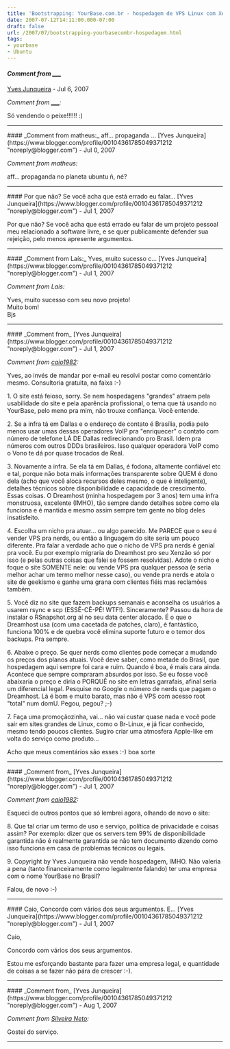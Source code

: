 ```yaml
---
title: 'Bootstrapping: YourBase.com.br - hospedagem de VPS Linux com Xen'
date: 2007-07-12T14:11:00.000-07:00
draft: false
url: /2007/07/bootstrapping-yourbasecombr-hospedagem.html
tags: 
- yourbase
- Ubuntu
---
```


#### _Comment from [\_\_\_](http://_____.com)_
[Yves Junqueira](https://www.blogger.com/profile/00104361785049371212 "noreply@blogger.com") - <time datetime="2007-07-14T00:21:00.000-07:00">Jul 6, 2007</time>

_Comment from [\_\_\_](http://_____.com):_  
  
Só vendendo o peixe!!!!!! :)
<hr />
#### _Comment from matheus:_ aff... propaganda ...
[Yves Junqueira](https://www.blogger.com/profile/00104361785049371212 "noreply@blogger.com") - <time datetime="2007-07-14T19:20:00.000-07:00">Jul 0, 2007</time>

_Comment from matheus:_  
  
aff... propaganda no planeta ubuntu ñ, né?
<hr />
#### Por que não? Se você acha que está errado eu falar...
[Yves Junqueira](https://www.blogger.com/profile/00104361785049371212 "noreply@blogger.com") - <time datetime="2007-07-15T20:29:00.000-07:00">Jul 1, 2007</time>

Por que não? Se você acha que está errado eu falar de um projeto pessoal meu relacionado a software livre, e se quer publicamente defender sua rejeição, pelo menos apresente argumentos.
<hr />
#### _Comment from Laís:_ Yves, muito sucesso c...
[Yves Junqueira](https://www.blogger.com/profile/00104361785049371212 "noreply@blogger.com") - <time datetime="2007-07-16T01:42:00.000-07:00">Jul 1, 2007</time>

_Comment from Laís:_  
  
Yves, muito sucesso com seu novo projeto!  
Muito bom!  
Bjs
<hr />
#### _Comment from_
[Yves Junqueira](https://www.blogger.com/profile/00104361785049371212 "noreply@blogger.com") - <time datetime="2007-07-16T02:22:00.000-07:00">Jul 1, 2007</time>

_Comment from [caio1982](http://caio.ueberalles.net/log):_  
  
Yves, ao invés de mandar por e-mail eu resolvi postar como comentário mesmo. Consultoria gratuita, na faixa :-)  
  
1\. O site está feioso, sorry. Se nem hospedagens "grandes" atraem pela usabilidade do site e pela aparência profissional, o tema que tá usando no YourBase, pelo meno pra mim, não trouxe confiança. Você entende.  
  
2\. Se a infra tá em Dallas e o endereço de contato é Brasília, podia pelo menos usar umas dessas operadores VoIP pra "enriquecer" o contato com número de telefone LÁ DE Dallas redirecionando pro Brasil. Idem pra números com outros DDDs brasileiros. Isso qualquer operadora VoIP como o Vono te dá por quase trocados de Real.  
  
3\. Novamente a infra. Se ela tá em Dallas, é fodona, altamente confiável etc e tal, porque não bota mais informações transparente sobre QUEM é dono dela (acho que você aloca recursos deles mesmo, o que é inteligente), detalhes técnicos sobre disponibilidade e capacidade de crescimento. Essas coisas. O Dreamhost (minha hospedagem por 3 anos) tem uma infra monstruosa, excelente (IMHO), tão sempre dando detalhes sobre como ela funciona e é mantida e mesmo assim sempre tem gente no blog deles insatisfeito.  
  
4\. Escolha um nicho pra atuar... ou algo parecido. Me PARECE que o seu é vender VPS pra nerds, ou então a linguagem do site seria um pouco diferente. Pra falar a verdade acho que o nicho de VPS pra nerds é genial pra você. Eu por exemplo migraria do Dreamhost pro seu Xenzão só por isso (e pelas outras coisas que falei se fossem resolvidas). Adote o nicho e foque o site SOMENTE nele: ou vende VPS pra qualquer pessoa (e seria melhor achar um termo melhor nesse caso), ou vende pra nerds e atola o site de geekísmo e ganhe uma grana com clientes fiéis mas reclamões também.  
  
5\. Você diz no site que fazem backups semanais e aconselha os usuários a usarem rsync e scp (ESSÊ-CÊ-PÊ! WTF!). Sinceramente? Passou da hora de instalar o RSnapshot.org aí no seu data center alocado. É o que o Dreamhost usa (com uma cacetada de patches, claro), é fantástico, funciona 100% e de quebra você elimina suporte futuro e o temor dos backups. Pra sempre.  
  
6\. Abaixe o preço. Se quer nerds como clientes pode começar a mudando os preços dos planos atuais. Você deve saber, como metade do Brasil, que hospedagem aqui sempre foi cara e ruim. Quando é boa, é mais cara ainda. Acontece que sempre compraram absurdos por isso. Se eu fosse você abaixaria o preço e diria o PORQUÊ no site em letras garrafais, afinal seria um diferencial legal. Pesquise no Google o número de nerds que pagam o Dreamhost. Lá é bom e muito barato, mas não é VPS com acesso root "total" num domU. Pegou, pegou? ;-)  
  
7\. Faça uma promoçãozinha, vai... não vai custar quase nada e você pode sair em sites grandes de Linux, como o Br-Linux, e já ficar conhecido, mesmo tendo poucos clientes. Sugiro criar uma atmosfera Apple-like em volta do serviço como produto...  
  
Acho que meus comentários são esses :-) boa sorte
<hr />
#### _Comment from_
[Yves Junqueira](https://www.blogger.com/profile/00104361785049371212 "noreply@blogger.com") - <time datetime="2007-07-16T03:07:00.000-07:00">Jul 1, 2007</time>

_Comment from [caio1982](http://caio.ueberalles.net/log):_  
  
Esqueci de outros pontos que só lembrei agora, olhando de novo o site:  
  
8\. Que tal criar um termo de uso e serviço, política de privacidade e coisas assim? Por exemplo: dizer que os servers tem 99% de disponibilidade garantida não é realmente garantida se não tem documento dizendo como isso funciona em casa de problemas técnicos ou legais.  
  
9\. Copyright by Yves Junqueira não vende hospedagem, IMHO. Não valeria a pena (tanto financeiramente como legalmente falando) ter uma empresa com o nome YourBase no Brasil?  
  
Falou, de novo :-)
<hr />
#### Caio, Concordo com vários dos seus argumentos. E...
[Yves Junqueira](https://www.blogger.com/profile/00104361785049371212 "noreply@blogger.com") - <time datetime="2007-07-16T03:56:00.000-07:00">Jul 1, 2007</time>

Caio,  
  
Concordo com vários dos seus argumentos.  
  
Estou me esforçando bastante para fazer uma empresa legal, e quantidade de coisas a se fazer não pára de crescer :-).
<hr />
#### _Comment from_
[Yves Junqueira](https://www.blogger.com/profile/00104361785049371212 "noreply@blogger.com") - <time datetime="2007-08-06T06:02:00.000-07:00">Aug 1, 2007</time>

_Comment from [Silveira Neto](http://www.eupodiatamatando.com):_  
  
Gostei do serviço.
<hr />
